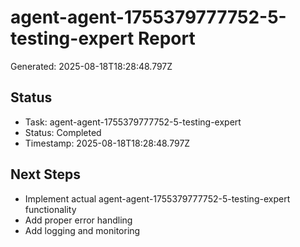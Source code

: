 # agent-agent-1755379777752-5-testing-expert Report

Generated: 2025-08-18T18:28:48.797Z

## Status
- Task: agent-agent-1755379777752-5-testing-expert
- Status: Completed
- Timestamp: 2025-08-18T18:28:48.797Z

## Next Steps
- Implement actual agent-agent-1755379777752-5-testing-expert functionality
- Add proper error handling
- Add logging and monitoring
